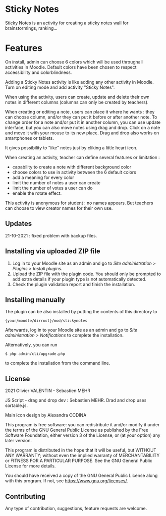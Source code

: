 # Sticky Notes #

Sticky Notes is an activity for creating a sticky notes wall for brainstormings, ranking...

# Features ##

On install, admin can choose 6 colors which will be used throughall activities in Moodle. Default colors
have been chosen to respect accessibility and colorblindness.

Adding a Sticky Notes activity is like adding any other activity in Moodle. Turn on editing mode and
add activity "Sticky Notes".

When using the activity, users can create, update and delete their own notes in different columns
(columns can only be created by teachers).

When creating or editing a note, users can place it where he wants : they can choose column,
and/or they can put it before or after another note.
To change order for a note and/or put it in another column, you can use update interface, 
but you can also move notes using drag and drop. Click on a note and move it with your mouse
to its new place. Drag and drop also works on smartphones or tablets.

It gives possibility to "like" notes just by cliking a little heart icon.

When creating an activity, teacher can define several features or limitation :
- capability to create a note with different background color
- choose colors to use in activity between the 6 default colors
- add a meaning for every color
- limit the number of notes a user can create 
- limit the number of votes a user can do
- enable the rotate effect.

This activity is anonymous for student : no names appears. But teachers can choose to view creator names
for their own use.

## Updates ##

21-10-2021 : fixed problem with backup files.

## Installing via uploaded ZIP file ##

1. Log in to your Moodle site as an admin and go to _Site administration >
   Plugins > Install plugins_.
2. Upload the ZIP file with the plugin code. You should only be prompted to add
   extra details if your plugin type is not automatically detected.
3. Check the plugin validation report and finish the installation.

## Installing manually ##

The plugin can be also installed by putting the contents of this directory to

    {your/moodle/dirroot}/mod/stickynotes

Afterwards, log in to your Moodle site as an admin and go to _Site administration >
Notifications_ to complete the installation.

Alternatively, you can run

    $ php admin/cli/upgrade.php

to complete the installation from the command line.

## License ##

2021 Olivier VALENTIN - Sebastien MEHR

JS Script - drag and drop dev : Sebastien MEHR.
Drad and drop uses sortable.js.

Main icon design by Alexandra CODINA

This program is free software: you can redistribute it and/or modify it under
the terms of the GNU General Public License as published by the Free Software
Foundation, either version 3 of the License, or (at your option) any later
version.

This program is distributed in the hope that it will be useful, but WITHOUT ANY
WARRANTY; without even the implied warranty of MERCHANTABILITY or FITNESS FOR A
PARTICULAR PURPOSE.  See the GNU General Public License for more details.

You should have received a copy of the GNU General Public License along with
this program.  If not, see <https://www.gnu.org/licenses/>.

## Contributing ##
Any type of contribution, suggestions, feature requests are welcome. 
